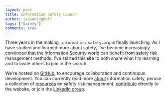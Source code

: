 ```yaml
---
layout: post
title: Information Safety Launch
author: jabenninghoff
tags: ["Safety"]
comments: true
---
```

Three years in the making, `information-safety.org` is finally launching. As I have studied and learned more about safety, I've become increasingly convinced that the Information Security world can benefit from safety risk management methods. I've started this site to both share what I'm learning and to invite others to join in the search.

We're hosted on [GitHub](https://github.com/information-safety), to encourage collaboration and continuous development. You can currently read more [about](/about/) information safety, peruse a collection of [resources](/resources/) on safety risk management,  [contribute](/contribute/) directly to the website, or join the [LinkedIn group](https://www.linkedin.com/groups/8431965/).
